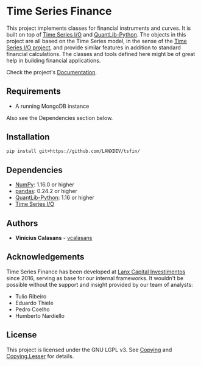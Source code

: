 # Time Series Finance

This project implements classes for financial instruments and curves. It is built on top of
[Time Series I/O](https://github.com/LANXDEV/tsio) and [QuantLib-Python](https://www.quantlib.org/). The objects in this
project are all based on the Time Series model, in the sense of the [Time Series I/O project](https://github.com/LANXDEV/tsio),
and provide similar features in addition to standard financial calculations. The classes and tools defined here might be
of great help in building financial applications.

Check the project's [Documentation](https://lanxdev.github.io/tsfin/index).


## Requirements
- A running MongoDB instance

Also see the Dependencies section below.

## Installation

```sh
pip install git+https://github.com/LANXDEV/tsfin/
```

## Dependencies

- [NumPy](https://www.numpy.org): 1.16.0 or higher
- [pandas](https://pandas.pydata.org/): 0.24.2 or higher
- [QuantLib-Python](https://www.quantlib.org/install/windows-python.shtml): 1.16 or higher
- [Time Series I/O](https://github.com/LANXDEV/tsio)


## Authors

* **Vinícius Calasans** - [vcalasans](https://github.com/vcalasans)


## Acknowledgements

Time Series Finance has been developed at [Lanx Capital Investimentos](https://www.lanxcapital.com/) since 2016, serving
as base for our internal frameworks. It wouldn't be possible without the support and insight provided by our team of
analysts:

- Tulio Ribeiro
- Eduardo Thiele
- Pedro Coelho
- Humberto Nardiello


## License

This project is licensed under the GNU LGPL v3. See [Copying](COPYING) and [Copying.Lesser](COPYING.LESSER) for details.


